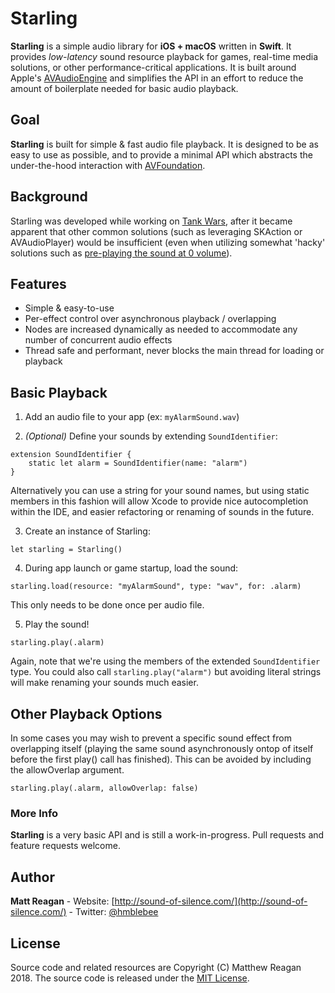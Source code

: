 # Starling

**Starling** is a simple audio library for **iOS + macOS** written in **Swift**. It provides _low-latency_ sound resource playback for games, real-time media solutions, or other performance-critical applications. It is built around Apple's [AVAudioEngine](https://developer.apple.com/documentation/avfoundation/avaudioengine) and simplifies the API in an effort to reduce the amount of boilerplate needed for basic audio playback.

## Goal

**Starling** is built for simple & fast audio file playback. It is designed to be as easy to use as possible, and to provide a minimal API which abstracts the under-the-hood interaction with [AVFoundation](https://developer.apple.com/av-foundation/).

## Background

Starling was developed while working on [Tank Wars](http://sound-of-silence.com/tanks), after it became apparent that other common solutions (such as leveraging SKAction or AVAudioPlayer) would be insufficient (even when utilizing somewhat 'hacky' solutions such as [pre-playing the sound at 0 volume](https://stackoverflow.com/questions/900461/slow-start-for-avaudioplayer-the-first-time-a-sound-is-played)).

## Features

- Simple & easy-to-use
- Per-effect control over asynchronous playback / overlapping
- Nodes are increased dynamically as needed to accommodate any number of concurrent audio effects
- Thread safe and performant, never blocks the main thread for loading or playback

## Basic Playback

1. Add an audio file to your app (ex: `myAlarmSound.wav`)

2. _(Optional)_ Define your sounds by extending `SoundIdentifier`:

```
extension SoundIdentifier {
    static let alarm = SoundIdentifier(name: "alarm")
}
```

Alternatively you can use a string for your sound names, but using static members in this fashion will allow Xcode to provide nice autocompletion within the IDE, and easier refactoring or renaming of sounds in the future.

3. Create an instance of Starling:

`let starling = Starling()`

4. During app launch or game startup, load the sound:

`starling.load(resource: "myAlarmSound", type: "wav", for: .alarm)`

This only needs to be done once per audio file.

5. Play the sound!

`starling.play(.alarm)`

Again, note that we're using the members of the extended `SoundIdentifier` type. You could also call `starling.play("alarm")` but avoiding literal strings will make renaming your sounds much easier.

## Other Playback Options

In some cases you may wish to prevent a specific sound effect from overlapping itself (playing the same sound asynchronously ontop of itself before the first  play() call has finished). This can be avoided by including the allowOverlap argument.

`starling.play(.alarm, allowOverlap: false)`

### More Info

**Starling** is a very basic API and is still a work-in-progress. Pull requests and feature requests welcome.

## Author

**Matt Reagan** - Website: [http://sound-of-silence.com/](http://sound-of-silence.com/) - Twitter: [@hmblebee](https://twitter.com/hmblebee)

## License

Source code and related resources are Copyright (C) Matthew Reagan 2018. The source code is released under the [MIT License](https://opensource.org/licenses/MIT).

